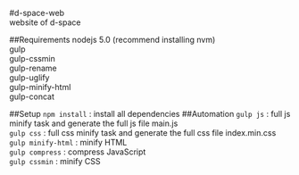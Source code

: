 #d-space-web  
website of d-space  
  
##Requirements 
nodejs 5.0 (recommend installing nvm)  
gulp  
gulp-cssmin   
gulp-rename   
gulp-uglify   
gulp-minify-html   
gulp-concat   
 
##Setup 
```npm install``` : install all dependencies 
##Automation 
```gulp js``` : full js minify task and generate the full js file main.js  
```gulp css``` : full css minify task and generate the full css file index.min.css  
```gulp minify-html``` : minify HTML  
```gulp compress``` : compress JavaScript   
```gulp cssmin``` : minify CSS  
